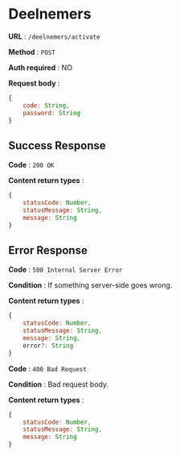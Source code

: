 # Deelnemers

**URL** : `/deelnemers/activate`

**Method** : `POST`

**Auth required** : NO

**Request body** :
```js
{
    code: String,
    password: String
}
```

## Success Response

**Code** : `200 OK`

**Content return types** :

```js
{
    statusCode: Number,
    statusMessage: String,
    message: String
}
```

## Error Response

**Code** : `500 Internal Server Error`

**Condition** : If something server-side goes wrong.

**Content return types** :

```js
{
    statusCode: Number,
    statusMessage: String,
    message: String,
    error?: String
}
```

**Code** : `400 Bad Request`

**Condition** : Bad request body.

**Content return types** :

```js
{
    statusCode: Number,
    statusMessage: String,
    message: String
}
```
